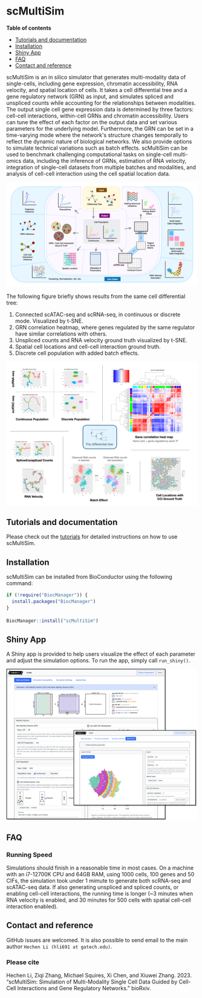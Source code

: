 # scMultiSim

**Table of contents**

- [Tutorials and documentation](#tutorials-and-documentation)
- [Installation](#installation)
- [Shiny App](#shiny-app)
- [FAQ](#faq)
- [Contact and reference](#contact)

scMultiSim is an in silico simulator that generates multi-modality data of single-cells, including gene expression, chromatin accessibility, RNA velocity, and spatial location of cells. It takes a cell differential tree and a gene regulatory network (GRN) as input, and simulates spliced and unspliced counts while accounting for the relationships between modalities. The output single cell gene expression data is determined by three factors: cell-cell interactions, within-cell GRNs and chromatin accessibility. Users can tune the effect of each factor on the output data and set various parameters for the underlying model. Furthermore, the GRN can be set in a time-varying mode where the network's structure changes temporally to reflect the dynamic nature of biological networks. We also provide options to simulate technical variations such as batch effects. scMultiSim can be used to benchmark challenging computational tasks on single-cell multi-omics data, including the inference of GRNs, estimation of RNA velocity, integration of single-cell datasets from multiple batches and modalities, and analysis of cell-cell interaction using the cell spatial location data.

![Overview](https://github.com/ZhangLabGT/scMultiSim/raw/img/img/scMultisim.png)

The following figure briefly shows results from the same cell differential tree:

1. Connected scATAC-seq and scRNA-seq, in continuous or discrete mode. Visualized by t-SNE.
2. GRN correlation heatmap, where genes regulated by the same regulator have similar correlations with others.
3. Unspliced counts and RNA velocity ground truth visualized by t-SNE.
4. Spatial cell locations and cell-cell interaction ground truth.
5. Discrete cell population with added batch effects.

![Results](https://github.com/ZhangLabGT/scMultiSim/raw/img/img/results.png)

## Tutorials and documentation

Please check out the [tutorials](https://zhanglabgt.github.io/scMultiSim/articles)
for detailed instructions on how to use scMultiSim.

## Installation

scMultiSim can be installed from BioConductor using the following command:

```R
if (!require("BiocManager")) {
  install.packages("BiocManager")
}

BiocManager::install("scMultiSim")
```

## Shiny App

A Shiny app is provided to help users visualize the effect of each parameter and adjust the simulation options.
To run the app, simply call `run_shiny()`.

<img src="https://github.com/ZhangLabGT/scMultiSim/raw/img/img/shiny_app_sc.png" height="400">

## FAQ

### Running Speed

Simulations should finish in a reasonable time in most cases. On a machine with an i7-12700K CPU and 64GB RAM, using 1000 cells, 100 genes and 50 CIFs, the simulation took under 1 mimute to generate both scRNA-seq and scATAC-seq data. If also generating unspliced and spliced counts, or enabling cell-cell interactions, the running time is longer (~3 minutes when RNA velocity is enabled, and 30 minutes for 500 cells with spatial cell-cell interaction enabled).

## Contact and reference

GitHub issues are welcomed.
It is also possible to send email to the main author
`Hechen Li (hli691 at gatech.edu)`.

### Please cite

Hechen Li, Ziqi Zhang, Michael Squires, Xi Chen, and Xiuwei Zhang. 2023. “scMultiSim: Simulation of Multi-Modality Single Cell Data Guided by Cell-Cell Interactions and Gene Regulatory Networks.” bioRxiv.
